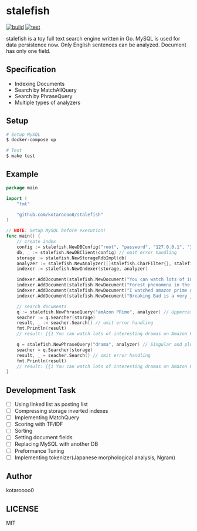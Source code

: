 # stalefish

[![build](https://github.com/kotaroooo0/stalefish/actions/workflows/build.yml/badge.svg)](https://github.com/kotaroooo0/stalefish/actions/workflows/build.yml)
[![test](https://github.com/kotaroooo0/stalefish/actions/workflows/test.yml/badge.svg)](https://github.com/kotaroooo0/stalefish/actions/workflows/test.yml)

stalefish is a toy full text search engine written in Go.
MySQL is used for data persistence now.
Only English sentences can be analyzed.
Document has only one field.

## Specification

- Indexing Documents
- Search by MatchAllQuery
- Search by PhraseQuery
- Multiple types of analyzers

## Setup

```sh
# Setup MySQL
$ docker-compose up

# Test
$ make test
```

## Example

```go
package main

import (
	"fmt"

	"github.com/kotaroooo0/stalefish"
)

// NOTE: Setup MySQL before execution!
func main() {
	// create index
	config := stalefish.NewDBConfig("root", "password", "127.0.0.1", "3306", "stalefish")
	db, _ := stalefish.NewDBClient(config) // omit error handling
	storage := stalefish.NewStorageRdbImpl(db)
	analyzer := stalefish.NewAnalyzer([]stalefish.CharFilter{}, stalefish.StandardTokenizer{}, []stalefish.TokenFilter{stalefish.StemmerFilter{}, stalefish.LowercaseFilter{}, stalefish.StopWordFilter{}})
	indexer := stalefish.NewIndexer(storage, analyzer)

	indexer.AddDocument(stalefish.NewDocument("You can watch lots of interesting dramas on Amazon Prime."))
	indexer.AddDocument(stalefish.NewDocument("Forest phenomena in the Amazon are a prime concern."))
	indexer.AddDocument(stalefish.NewDocument("I watched amazon prime until late at night yesterday."))
	indexer.AddDocument(stalefish.NewDocument("Breaking Bad is a very jarring drama."))

	// search documents
	q := stalefish.NewPhraseQuery("amAzon PRime", analyzer) // Uppercase and lowercase notation fluctuation
	seacher := q.Searcher(storage)
	result, _ := seacher.Search() // omit error handling
	fmt.Println(result)
	// result: [{1 You can watch lots of interesting dramas on Amazon Prime.} {3 I watched amazon prime until late at night yesterday.}]

	q = stalefish.NewPhraseQuery("drama", analyzer) // Singular and plural notation fluctuations
	seacher = q.Searcher(storage)
	result, _ = seacher.Search() // omit error handling
	fmt.Println(result)
	// result: [{1 You can watch lots of interesting dramas on Amazon Prime.} {4 Breaking Bad is a very jarring drama.}]
}
```

## Development Task

- [ ] Using linked list as posting list
- [ ] Compressing storage inverted indexes
- [ ] Implementing MatchQuery
- [ ] Scoring with TF/IDF
- [ ] Sorting
- [ ] Setting document fields
- [ ] Replacing MySQL with another DB
- [ ] Preformance Tuning
- [ ] Implementing tokenizer(Japanese morphological analysis, Ngram)

## Author

kotaroooo0

## LICENSE

MIT
